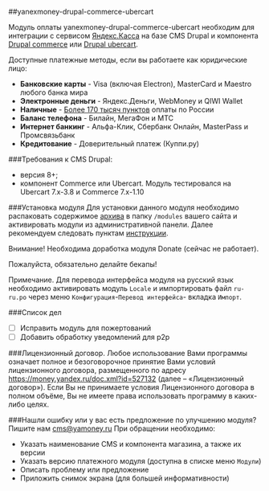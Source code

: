 ##yanexmoney-drupal-commerce-ubercart

Модуль оплаты yanexmoney-drupal-commerce-ubercart необходим для интеграции с сервисом [Яндекс.Касса](http://kassa.yandex.ru/) на базе CMS Drupal и компонента [Drupal commerce](https://www.drupal.org/project/commerce) или [Drupal ubercart](https://www.drupal.org/project/ubercart).

 Доступные платежные методы, если вы работаете как юридические лицо:
* **Банковские карты** -  Visa (включая Electron), MasterCard и Maestro любого банка мира
* **Электронные деньги** - Яндекс.Деньги, WebMoney и QIWI Wallet
* **Наличные** - [Более 170 тысяч пунктов](https://money.yandex.ru/pay/doc.xml?id=526209) оплаты по России
* **Баланс телефона** - Билайн, МегаФон и МТС
* **Интернет банкинг** - Альфа-Клик, Сбербанк Онлайн, MasterPass и Промсвязьбанк
* **Кредитование** - Доверительный платеж (Куппи.ру)

###Требования к CMS Drupal:
* версия 8+;
* компонент Commerce или Ubercart.
Модуль тестировался на Ubercart 7.x-3.8 и Commerce 7.x-1.10

###Установка модуля
Для установки данного модуля необходимо распаковать содержимое [архива](https://github.com/yandex-money/yandex-money-cms-drupal/archive/master.zip) в папку `/modules` вашего сайта и активировать модули из административной панели.
Далее рекомендуем следовать пунктам [инструкции](http://kassa.yandex.ru/files/drupal.pdf).

Внимание! Необходима доработка модуля Donate (сейчас не работает).

Пожалуйста, обязательно делайте бекапы!

Примечание. Для перевода интерфейса модуля на русский язык необходимо активировать модуль `Locale` и импортировать файл `ru-ru.po` через меню `Конфигурация`-`Перевод интерфейса`- вкладка `Импорт`.

###Список дел
- [ ] Исправить модуль для пожертований
- [ ] Добавить обработку уведомлений для p2p

###Лицензионный договор.
Любое использование Вами программы означает полное и безоговорочное принятие Вами условий лицензионного договора, размещенного по адресу https://money.yandex.ru/doc.xml?id=527132 (далее – «Лицензионный договор»). 
Если Вы не принимаете условия Лицензионного договора в полном объёме, Вы не имеете права использовать программу в каких-либо целях.

###Нашли ошибку или у вас есть предложение по улучшению модуля?
Пишите нам cms@yamoney.ru
При обращении необходимо:
* Указать наименование CMS и компонента магазина, а также их версии
* Указать версию платежного модуля (доступна в списке меню `Модули`)
* Описать проблему или предложение
* Приложить снимок экрана (для большей информативности)